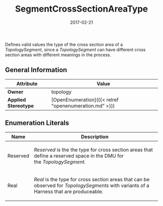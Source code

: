 ﻿---
title: SegmentCrossSectionAreaType
toc: false
type: specs
date: "2017-02-21"
draft: false
specification: VEC
version: 1.1.3
documentType: "Recommendation"
elementType: Class
classes:
  - SegmentCrossSectionAreaType
menu_name: vec-1.1.3
---
Defines valid values the type of the cross section area of a <i>TopologySegment</i>, since a <i>TopologySegment</i> can have different cross section areas with different meanings in the process.
## General Information

| Attribute               | Value |
|-------------------------|-------|
| **Owner**               | topology |
| **Applied Stereotype**  | [OpenEnumeration]({{< relref "openenumeration.md" >}})<br/>  |

## Enumeration Literals
| Name          | **Description** |
|---------------|-----------------|
| Reserved | <p> <i>Reserved </i>is the the type for cross section areas that define a reserved space in the DMU&#160;for the&#160;<i>TopologySegment.</i>      </p> |
| Real | <p> <i>Real</i> is the type for cross section areas that can be observed for <i>TopologySegments</i> with variants of a Harness that are produceable.      </p> |
